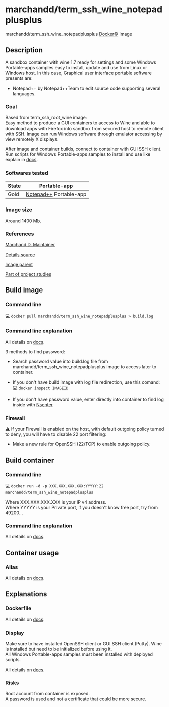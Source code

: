 # marchandd/term_ssh_wine_notepadplusplus

marchandd/term_ssh_wine_notepadplusplus [Docker:copyright:](https://docs.docker.com/ "Docker") image

## Description

A sandbox container with wine 1.7 ready for settings and some Windows Portable-apps samples easy to install, update and use from Linux or Windows host.
In this case, Graphical user interface portable software presents are:
- Notepad++ by Notepad++Team to edit source code supporting several languages.

### Goal

Based from term_ssh_root_wine image:  
Easy method to produce a GUI containers to access to Wine and able to download apps with Firefox into sandbox from secured host to remote client with SSH.
Image can run Windows software through emulator accessing by view remotely X displays.

After image and container builds, connect to container with GUI SSH client.  
Run scripts for Windows Portable-apps samples to install and use like explain in [docs](https://github.com/marchandd/term_ssh_wine_notepadplusplus/docs/summary.md "Summary").

### Softwares tested

| State | Portable-app  
| --- | ---  
| Gold | [Notepad++](https://github.com/marchandd/term_ssh_wine_portableapps/blob/master/docs/notepad.md "Notepad++_Details") Portable-app  

### Image size

Around 1400 Mb.

### References

[Marchand D. Maintainer](https://github.com/marchandd/ "Maintainer")

[Details source](https://github.com/marchandd/term_ssh_wine_notepadplusplus/ "Details")

[Image parent](https://github.com/marchandd/term_ssh_root_wine/ "Parent")

[Part of project studies](https://github.com/marchandd/docker_index/ "References")

## Build image

### Command line

:computer: `docker pull marchandd/term_ssh_wine_notepadplusplus > build.log`

### Command line explanation

All details on [docs](https://github.com/marchandd/term_ssh_wine_notepadplusplus/docs/summary.md "Summary").

3 methods to find password:

- Search password value into build.log file from marchandd/term_ssh_wine_notepadplusplus image to access later to container.

- If you don't have build image with log file redirection, use this comand:  
:computer: `docker inspect IMAGEID`

- If you don't have password value, enter directly into container to find log inside with [Nsenter](http://itsagooddaytobegeek.com/docker-ep-02-installation-de-nsenter/ "Nsenter")

### Firewall

:warning: If your Firewall is enabled on the host, with default outgoing policy turned to 
deny, 
you will have to disable 22 port filtering:  
- Make a new rule for OpenSSH (22/TCP) to enable outgoing policy.

## Build container

### Command line

:computer: `docker run -d -p XXX.XXX.XXX.XXX:YYYYY:22 marchandd/term_ssh_wine_notepadplusplus`

Where XXX.XXX.XXX.XXX is your IP v4 address.  
Where YYYYY is your Private port, if you doesn't know free port, try from 49200...

### Command line explanation

All details on [docs](https://github.com/marchandd/term_ssh_wine_notepadplusplus/docs/summary.md "Summary").

## Container usage

### Alias

All details on [docs](https://github.com/marchandd/term_ssh_wine_notepadplusplus/docs/summary.md "Summary").

## Explanations

### Dockerfile

All details on [docs](https://github.com/marchandd/term_ssh_wine_notepadplusplus/docs/summary.md "Summary").

### Display

Make sure to have installed OpenSSH client or GUI SSH client (Putty).
Wine is installed but need to be initialized before using it.  
All Windows Portable-apps samples must been installed with deployed scripts.

All details on [docs](https://github.com/marchandd/term_ssh_wine_notepadplusplus/docs/summary.md "Summary").

### Risks

Root account from container is exposed.  
A password is used and not a certificate that could be more secure.
